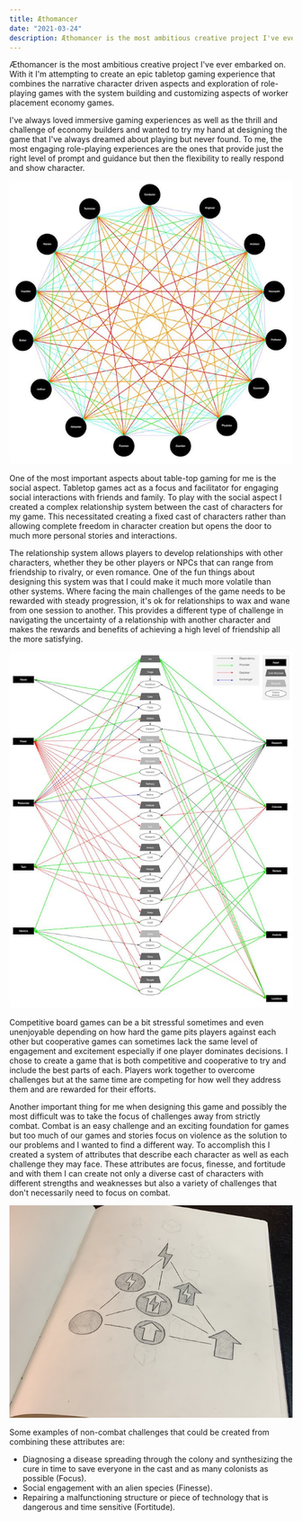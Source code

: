 ```yaml
---
title: Æthomancer
date: "2021-03-24"
description: Æthomancer is the most ambitious creative project I've ever embarked on. 
---
```


Æthomancer is the most ambitious creative project I've ever embarked on. With it I'm attempting to create an epic tabletop gaming experience that combines the narrative character driven aspects and exploration of role-playing games with the system building and customizing aspects of worker placement economy games.

I've always loved immersive gaming experiences as well as the thrill and challenge of economy builders and wanted to try my hand at designing the game that I've always dreamed about playing but never found. To me, the most engaging role-playing experiences are the ones that provide just the right level of prompt and guidance but then the flexibility to really respond and show character.

![Character Relationships](./20210324-relationships.jpg)

One of the most important aspects about table-top gaming for me is the social aspect. Tabletop games act as a focus and facilitator for engaging social interactions with friends and family. To play with the social aspect I created a complex relationship system between the cast of characters for my game. This necessitated creating a fixed cast of characters rather than allowing complete freedom in character creation but opens the door to much more personal stories and interactions.

The relationship system allows players to develop relationships with other characters, whether they be other players or NPCs that can range from friendship to rivalry, or even romance. One of the fun things about designing this system was that I could make it much more volatile than other systems. Where facing the main challenges of the game needs to be rewarded with steady progression, it's ok for relationships to wax and wane from one session to another. This provides a different type of challenge in navigating the uncertainty of a relationship with another character and makes the rewards and benefits of achieving a high level of friendship all the more satisfying. 

![Colony Engine](./20210324-colony.jpg)

Competitive board games can be a bit stressful sometimes and even unenjoyable depending on how hard the game pits players against each other but cooperative games can sometimes lack the same level of engagement and excitement especially if one player dominates decisions. I chose to create a game that is both competitive and cooperative to try and include the best parts of each. Players work together to overcome challenges but at the same time are competing for how well they address them and are rewarded for their efforts.

Another important thing for me when designing this game and possibly the most difficult was to take the focus of challenges away from strictly combat. Combat is an easy challenge and an exciting foundation for games but too much of our games and stories focus on violence as the solution to our problems and I wanted to find a different way. To accomplish this I created a system of attributes that describe each character as well as each challenge they may face. These attributes are focus, finesse, and fortitude and with them I can create not only a diverse cast of characters with different strengths and weaknesses but also a variety of challenges that don't necessarily need to focus on combat.

![Iconography](./20210324-magic.jpg)

Some examples of non-combat challenges that could be created from combining these attributes are:
- Diagnosing a disease spreading through the colony and synthesizing the cure in time to save everyone in the cast and as many colonists as possible (Focus).
- Social engagement with an alien species (Finesse).
- Repairing a malfunctioning structure or piece of technology that is dangerous and time sensitive (Fortitude).


